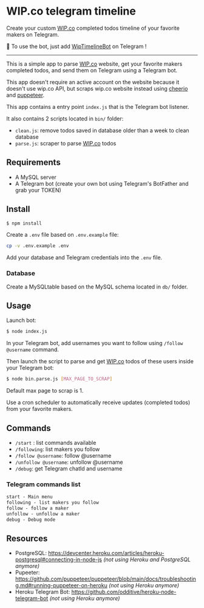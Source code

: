 # WIP.co telegram timeline

Create your custom [WIP.co](https://wip.co/) completed todos timeline of your favorite makers on Telegram.

🤖 To use the bot, just add [WipTimelineBot](https://t.me/WipTimelineBot) on Telegram !

---

This is a simple app to parse [WIP.co](https://wip.co/) website, get your favorite makers completed todos, and send them on Telegram using a Telegram bot.

This app doesn't require an active account on the website because it doesn't use wip.co API, but scraps wip.co website instead using [cheerio](https://cheerio.js.org/) and [puppeteer](https://pptr.dev).

This app contains a entry point `index.js` that is the Telegram bot listener.

It also contains 2 scripts located in `bin/` folder:

-   `clean.js`: remove todos saved in database older than a week to clean database
-   `parse.js`: scraper to parse [WIP.co](https://wip.co/) todos

## Requirements

-   A MySQL server
-   A Telegram bot (create your own bot using Telegram's BotFather and grab your TOKEN)

## Install

```sh
$ npm install
```

Create a `.env` file based on `.env.example` file:

```sh
cp -v .env.example .env
```

Add your database and Telegram credentials into the `.env` file.

### Database

Create a MySQLtable based on the MySQL schema located in `db/` folder.

## Usage

Launch bot:

```sh
$ node index.js
```

In your Telegram bot, add usernames you want to follow using `/follow @username` command.

Then launch the script to parse and get [WIP.co](https://wip.co/) todos of these users inside your Telegram bot:

```sh
$ node bin.parse.js [MAX_PAGE_TO_SCRAP]
```

Default max page to scrap is 1.

Use a cron scheduler to automatically receive updates (completed todos) from your favorite makers.

## Commands

-   `/start` : list commands available
-   `/following`: list makers you follow
-   `/follow @username`: follow @username
-   `/unfollow @username`: unfollow @username
-   `/debug`: get Telegram chatId and username

### Telegram commands list

```txt
start - Main menu
following - list makers you follow
follow - follow a maker
unfollow - unfollow a maker
debug - Debug mode
```

## Resources

-   PostgreSQL: https://devcenter.heroku.com/articles/heroku-postgresql#connecting-in-node-js *(not using Heroku and PostgreSQL anymore)*
-   Pupeeter: https://github.com/puppeteer/puppeteer/blob/main/docs/troubleshooting.md#running-puppeteer-on-heroku *(not using Heroku anymore)*
-   Heroku Telegram Bot: https://github.com/odditive/heroku-node-telegram-bot *(not using Heroku anymore)*
